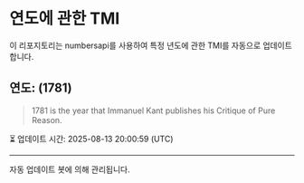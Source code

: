 
# 연도에 관한 TMI

이 리포지토리는 numbersapi를 사용하여 특정 년도에 관한 TMI를 자동으로 업데이트합니다.

## 연도: (1781)
> 1781 is the year that Immanuel Kant publishes his Critique of Pure Reason.

⏳ 업데이트 시간: 2025-08-13 20:00:59 (UTC)

---
자동 업데이트 봇에 의해 관리됩니다.
